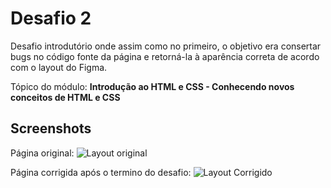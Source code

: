 # Desafio 2
Desafio introdutório onde assim como no primeiro, o objetivo era consertar bugs no código fonte da página e retorná-la à aparência correta de acordo com o layout do Figma.

Tópico do módulo: **Introdução ao HTML e CSS - Conhecendo novos conceitos de HTML e CSS**


## Screenshots

Página original:
![Layout original](https://efficient-sloth-d85.notion.site/image/https%3A%2F%2Fs3-us-west-2.amazonaws.com%2Fsecure.notion-static.com%2Fb447a15f-34cc-4490-9188-8e640f02e3c4%2FUntitled.png?id=6733d759-a003-4cf2-80e0-909a15bc8a21&table=block&spaceId=08f749ff-d06d-49a8-a488-9846e081b224&width=2000&userId=&cache=v2)

Página corrigida após o termino do desafio:
![Layout Corrigido](https://i.imgur.com/xC1XcQ3.png)
